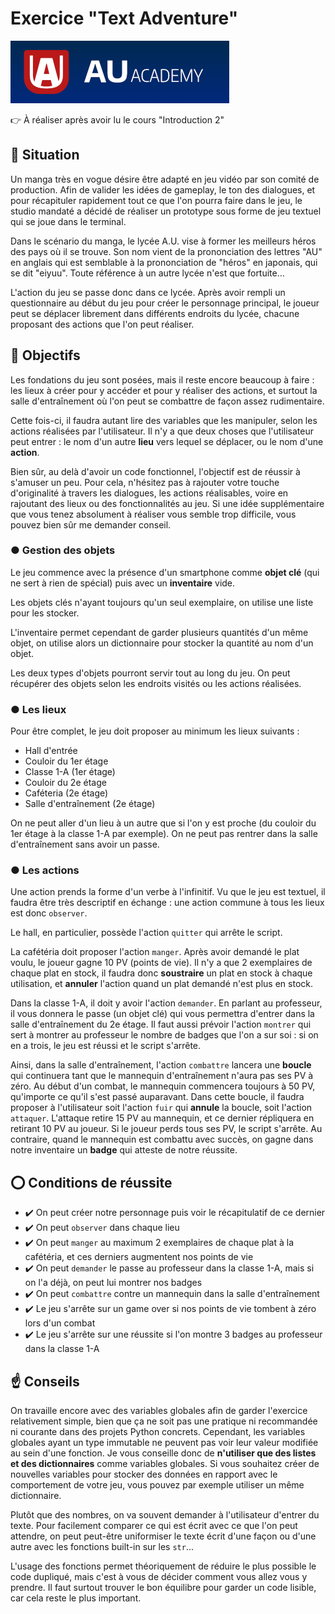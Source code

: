 
# Exercice "Text Adventure"

![Logo](../../assets/auacademy.png)

👉 À réaliser après avoir lu le cours "Introduction 2"

## 📜 Situation

Un manga très en vogue désire être adapté en jeu vidéo par son comité de production. Afin de valider les idées de gameplay, le ton des dialogues, et pour récapituler rapidement tout ce que l'on pourra faire dans le jeu, le studio mandaté a décidé de réaliser un prototype sous forme de jeu textuel qui se joue dans le terminal.

Dans le scénario du manga, le lycée A.U. vise à former les meilleurs héros des pays où il se trouve. Son nom vient de la prononciation des lettres "AU" en anglais qui est semblable à la prononciation de "héros" en japonais, qui se dit "eiyuu". Toute référence à un autre lycée n'est que fortuite...

L'action du jeu se passe donc dans ce lycée. Après avoir rempli un questionnaire au début du jeu pour créer le personnage principal, le joueur peut se déplacer librement dans différents endroits du lycée, chacune proposant des actions que l'on peut réaliser.

## 🏁 Objectifs

Les fondations du jeu sont posées, mais il reste encore beaucoup à faire : les lieux à créer pour y accéder et pour y réaliser des actions, et surtout la salle d'entraînement où l'on peut se combattre de façon assez rudimentaire.

Cette fois-ci, il faudra autant lire des variables que les manipuler, selon les actions réalisées par l'utilisateur. Il n'y a que deux choses que l'utilisateur peut entrer : le nom d'un autre **lieu** vers lequel se déplacer, ou le nom d'une **action**.

Bien sûr, au delà d'avoir un code fonctionnel, l'objectif est de réussir à s'amuser un peu. Pour cela, n'hésitez pas à rajouter votre touche d'originalité à travers les dialogues, les actions réalisables, voire en rajoutant des lieux ou des fonctionnalités au jeu. Si une idée supplémentaire que vous tenez absolument à réaliser vous semble trop difficile, vous pouvez bien sûr me demander conseil.

### ● Gestion des objets

Le jeu commence avec la présence d'un smartphone comme **objet clé** (qui ne sert à rien de spécial) puis avec un **inventaire** vide.

Les objets clés n'ayant toujours qu'un seul exemplaire, on utilise une liste pour les stocker.

L'inventaire permet cependant de garder plusieurs quantités d'un même objet, on utilise alors un dictionnaire pour stocker la quantité au nom d'un objet.

Les deux types d'objets pourront servir tout au long du jeu. On peut récupérer des objets selon les endroits visités ou les actions réalisées.

### ● Les lieux

Pour être complet, le jeu doit proposer au minimum les lieux suivants :

* Hall d'entrée
* Couloir du 1er étage
* Classe 1-A (1er étage)
* Couloir du 2e étage
* Caféteria (2e étage)
* Salle d'entraînement (2e étage)

On ne peut aller d'un lieu à un autre que si l'on y est proche (du couloir du 1er étage à la classe 1-A par exemple). On ne peut pas rentrer dans la salle d'entraînement sans avoir un passe.

### ● Les actions

Une action prends la forme d'un verbe à l'infinitif. Vu que le jeu est textuel, il faudra être très descriptif en échange : une action commune à tous les lieux est donc `observer`.

Le hall, en particulier, possède l'action `quitter` qui arrête le script.

La cafétéria doit proposer l'action `manger`. Après avoir demandé le plat voulu, le joueur gagne 10 PV (points de vie). Il n'y a que 2 exemplaires de chaque plat en stock, il faudra donc **soustraire** un plat en stock à chaque utilisation, et **annuler** l'action quand un plat demandé n'est plus en stock.

Dans la classe 1-A, il doit y avoir l'action `demander`. En parlant au professeur, il vous donnera le passe (un objet clé) qui vous permettra d'entrer dans la salle d'entraînement du 2e étage. Il faut aussi prévoir l'action `montrer` qui sert à montrer au professeur le nombre de badges que l'on a sur soi : si on en a trois, le jeu est réussi et le script s'arrête.

Ainsi, dans la salle d'entraînement, l'action `combattre` lancera une **boucle** qui continuera tant que le mannequin d'entraînement n'aura pas ses PV à zéro. Au début d'un combat, le mannequin commencera toujours à 50 PV, qu'importe ce qu'il s'est passé auparavant. Dans cette boucle, il faudra proposer à l'utilisateur soit l'action `fuir` qui **annule** la boucle, soit l'action `attaquer`. L'attaque retire 15 PV au mannequin, et ce dernier répliquera en retirant 10 PV au joueur. Si le joueur perds tous ses PV, le script s'arrête. Au contraire, quand le mannequin est combattu avec succès, on gagne dans notre inventaire un **badge** qui atteste de notre réussite.

## ⭕ Conditions de réussite

- ✔️ On peut créer notre personnage puis voir le récapitulatif de ce dernier
- ✔️ On peut `observer` dans chaque lieu
- ✔️ On peut `manger` au maximum 2 exemplaires de chaque plat à la cafétéria, et ces derniers augmentent nos points de vie
- ✔️ On peut `demander` le passe au professeur dans la classe 1-A, mais si on l'a déjà, on peut lui montrer nos badges
- ✔️ On peut `combattre` contre un mannequin dans la salle d'entraînement
- ✔️ Le jeu s'arrête sur un game over si nos points de vie tombent à zéro lors d'un combat
- ✔️ Le jeu s'arrête sur une réussite si l'on montre 3 badges au professeur dans la classe 1-A

## ☝ Conseils

On travaille encore avec des variables globales afin de garder l'exercice relativement simple, bien que ça ne soit pas une pratique ni recommandée ni courante dans des projets Python concrets. Cependant, les variables globales ayant un type immutable ne peuvent pas voir leur valeur modifiée au sein d'une fonction. Je vous conseille donc de **n'utiliser que des listes et des dictionnaires** comme variables globales. Si vous souhaitez créer de nouvelles variables pour stocker des données en rapport avec le comportement de votre jeu, vous pouvez par exemple utiliser un même dictionnaire.

Plutôt que des nombres, on va souvent demander à l'utilisateur d'entrer du texte. Pour facilement comparer ce qui est écrit avec ce que l'on peut attendre, on peut peut-être uniformiser le texte écrit d'une façon ou d'une autre avec les fonctions built-in sur les `str`...

L'usage des fonctions permet théoriquement de réduire le plus possible le code dupliqué, mais c'est à vous de décider comment vous allez vous y prendre. Il faut surtout trouver le bon équilibre pour garder un code lisible, car cela reste le plus important.
